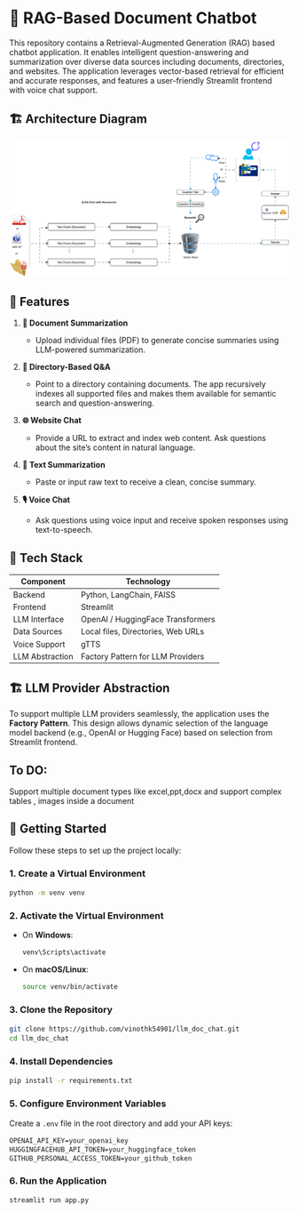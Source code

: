 # 🧠 RAG-Based Document Chatbot

This repository contains a Retrieval-Augmented Generation (RAG) based chatbot application. It enables intelligent question-answering and summarization over diverse data sources including documents, directories, and websites. The application leverages vector-based retrieval for efficient and accurate responses, and features a user-friendly Streamlit frontend with voice chat support.

## 🏗️ Architecture Diagram
![Architecture Diagram](./Images/arc.drawio.svg) 

## 🚀 Features


1. **📄 Document Summarization**
   - Upload individual files (PDF) to generate concise summaries using LLM-powered summarization.

2. **📁 Directory-Based Q&A**
   - Point to a directory containing documents. The app recursively indexes all supported files and makes them available for semantic search and question-answering.

3. **🌐 Website Chat**
   - Provide a URL to extract and index web content. Ask questions about the site’s content in natural language.

4. **📝 Text Summarization**
   - Paste or input raw text to receive a clean, concise summary.

5. **🎙️ Voice Chat**
   - Ask questions using voice input and receive spoken responses using text-to-speech.

## 🧰 Tech Stack

| Component       | Technology                        |
|------------------|------------------------------------|
| Backend          | Python, LangChain, FAISS |
| Frontend         | Streamlit                         |
| LLM Interface    | OpenAI / HuggingFace Transformers |
| Data Sources     | Local files, Directories, Web URLs |
| Voice Support    | gTTS |
| LLM Abstraction  | Factory Pattern for LLM Providers |

## 🏗️ LLM Provider Abstraction

To support multiple LLM providers seamlessly, the application uses the **Factory Pattern**. This design allows dynamic selection of the language model backend (e.g., OpenAI or Hugging Face) based on selection from Streamlit frontend.

## To DO:
Support multiple document types like excel,ppt,docx and support complex tables , images inside a document

## 🏁 Getting Started

Follow these steps to set up the project locally:

### 1. Create a Virtual Environment

```bash
python -m venv venv
```

### 2. Activate the Virtual Environment

- On **Windows**:
  ```bash
  venv\Scripts\activate
  ```

- On **macOS/Linux**:
  ```bash
  source venv/bin/activate
  ```

### 3. Clone the Repository

```bash
git clone https://github.com/vinothk54901/llm_doc_chat.git
cd llm_doc_chat
```

### 4. Install Dependencies

```bash
pip install -r requirements.txt
```

### 5. Configure Environment Variables

Create a `.env` file in the root directory and add your API keys:

```env
OPENAI_API_KEY=your_openai_key
HUGGINGFACEHUB_API_TOKEN=your_huggingface_token
GITHUB_PERSONAL_ACCESS_TOKEN=your_github_token
```

### 6. Run the Application

```bash
streamlit run app.py
```
